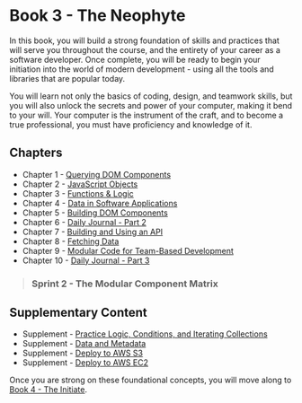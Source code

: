 # Book 3 - The Neophyte

In this book, you will build a strong foundation of skills and practices that will serve you throughout the course, and the entirety of your career as a software developer. Once complete, you will be ready to begin your initiation into the world of modern development - using all the tools and libraries that are popular today.

You will learn not only the basics of coding, design, and teamwork skills, but you will also unlock the secrets and power of your computer, making it bend to your will. Your computer is the instrument of the craft, and to become a true professional, you must have proficiency and knowledge of it.

## Chapters

* Chapter 1 - [Querying DOM Components](./chapters/IDENTIFYING_DOM_COMPONENTS.md)
* Chapter 2 - [JavaScript Objects](./chapters/JS_OBJECTS.md)
* Chapter 3 - [Functions & Logic](./chapters/JS_FUNCTION_BASICS.md)
* Chapter 4 - [Data in Software Applications](./chapters/JS_DATA.md)
* Chapter 5 - [Building DOM Components](./chapters/JS_CREATING_COMPONENTS.md)
* Chapter 6 - [Daily Journal - Part 2](./chapters/DAILY_JOURNAL_DATA_DOM.md)
* Chapter 7 - [Building and Using an API](./chapters/JSON_SERVER_API.md)
* Chapter 8 - [Fetching Data](./chapters/FETCH_INTRO.md)
* Chapter 9 - [Modular Code for Team-Based Development](./chapters/DESIGN_MODULARITY.md)
* Chapter 10 - [Daily Journal - Part 3](./chapters/DAILY_JOURNAL_FETCHING_MODULAR.md)

> ### __Sprint 2__ - The Modular Component Matrix

## Supplementary Content

* Supplement - [Practice Logic, Conditions, and Iterating Collections](./chapters/JS_LOGIC_PRACTICE.md)
* Supplement - [Data and Metadata](./chapters/METADATA.md)
* Supplement - [Deploy to AWS S3](./chapters/AWS_S3.md)
* Supplement - [Deploy to AWS EC2](./chapters/AWS_EC2.md)

Once you are strong on these foundational concepts, you will move along to [Book 4 - The Initiate](../book-4-the-initiate/README.md).
